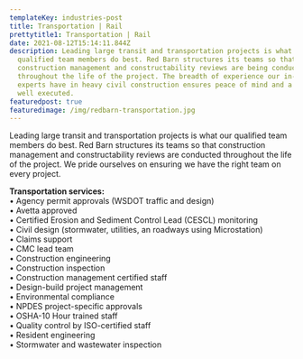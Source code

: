 ```yaml
---
templateKey: industries-post
title: Transportation | Rail
prettytitle1: Transportation | Rail
date: 2021-08-12T15:14:11.844Z
description: Leading large transit and transportation projects is what our
  qualified team members do best. Red Barn structures its teams so that
  construction management and constructability reviews are being conducted
  throughout the life of the project. The breadth of experience our in-house
  experts have in heavy civil construction ensures peace of mind and a project
  well executed.
featuredpost: true
featuredimage: /img/redbarn-transportation.jpg
---
```

Leading large transit and transportation projects is what our qualified team members do best. Red Barn structures its teams so that construction management and constructability reviews are conducted throughout the life of the project. We pride ourselves on ensuring we have the right team on every project.

**Transportation services:**\
• Agency permit approvals (WSDOT traffic and design)\
• Avetta approved\
• Certified Erosion and Sediment Control Lead (CESCL) monitoring\
• Civil design (stormwater, utilities, an roadways using Microstation)\
• Claims support\
• CMC lead team\
• Construction engineering\
• Construction inspection\
• Construction management certified staff\
• Design-build project management\
• Environmental compliance\
• NPDES project-specific approvals\
• OSHA-10 Hour trained staff\
• Quality control by ISO-certified staff\
• Resident engineering\
• Stormwater and wastewater inspection
